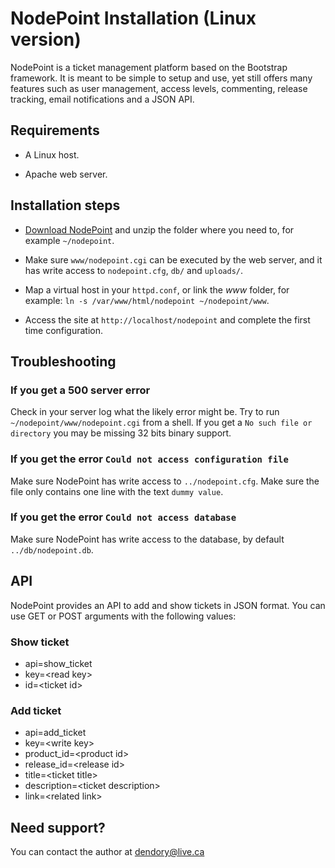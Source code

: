NodePoint Installation (Linux version)
======================

NodePoint is a ticket management platform based on the Bootstrap framework. It is meant to be simple to setup and use, yet still offers many features such as user management, access levels, commenting, release tracking, email notifications and a JSON API.

Requirements
------------

- A Linux host.

- Apache web server.


Installation steps
------------------

- [Download NodePoint](http://dendory.net/nodepoint) and unzip the folder where you need to, for example `~/nodepoint`.

- Make sure `www/nodepoint.cgi` can be executed by the web server, and it has write access to `nodepoint.cfg`, `db/` and `uploads/`. 

- Map a virtual host in your `httpd.conf`, or link the *www* folder, for example: `ln -s /var/www/html/nodepoint ~/nodepoint/www`.

- Access the site at `http://localhost/nodepoint` and complete the first time configuration.


Troubleshooting
---------------
### If you get a 500 server error ###

Check in your server log what the likely error might be. Try to run `~/nodepoint/www/nodepoint.cgi` from a shell. If you get a `No such file or directory` you may be missing 32 bits binary support.

### If you get the error `Could not access configuration file` ###

Make sure NodePoint has write access to `../nodepoint.cfg`. Make sure the file only contains one line with the text `dummy value`.

### If you get the error `Could not access database` ###

Make sure NodePoint has write access to the database, by default `../db/nodepoint.db`.

API
---
NodePoint provides an API to add and show tickets in JSON format. You can use GET or POST arguments with the following values:

### Show ticket ###
* api=show_ticket
* key=&lt;read key&gt;
* id=&lt;ticket id&gt;

### Add ticket ###
* api=add_ticket
* key=&lt;write key&gt;
* product_id=&lt;product id&gt;
* release_id=&lt;release id&gt;
* title=&lt;ticket title&gt;
* description=&lt;ticket description&gt;
* link=&lt;related link&gt;

Need support?
-------------

You can contact the author at [dendory@live.ca](mailto:dendory@live.ca)
